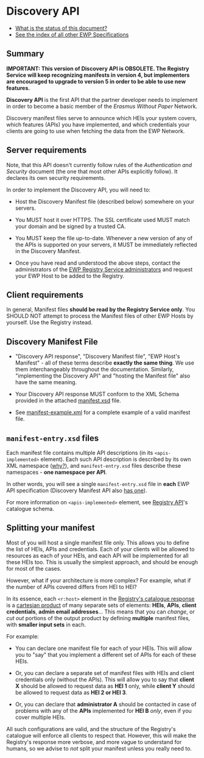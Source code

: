 Discovery API
=============

* [What is the status of this document?][statuses]
* [See the index of all other EWP Specifications][develhub]


Summary
-------

**IMPORTANT: This version of Discovery API is OBSOLETE. The Registry Service
will keep recognizing manifests in version 4, but implementers are encouraged
to upgrade to version 5 in order to be able to use new features.**

**Discovery API** is the first API that the partner developer needs to
implement in order to become a basic member of the *Erasmus Without Paper*
Network.

Discovery manifest files serve to announce which HEIs your system covers, which
features (APIs) you have implemented, and which credentials your clients are
going to use when fetching the data from the EWP Network.


Server requirements
-------------------

Note, that this API doesn't currently follow rules of the *Authentication and
Security* document (the one that most other APIs explicitly follow). It
declares its own security requirements.

In order to implement the Discovery API, you will need to:

 * Host the Discovery Manifest file (described below) somewhere on your
   servers.

 * You MUST host it over HTTPS. The SSL certificate used MUST match your domain
   and be signed by a trusted CA.

 * You MUST keep the file up-to-date. Whenever a new version of any of the APIs
   is supported on your servers, it MUST be immediately reflected in the
   Discovery Manifest.

 * Once you have read and understood the above steps, contact the
   administrators of the [EWP Registry Service administrators][registry-intro]
   and request your EWP Host to be added to the Registry.


Client requirements
-------------------

In general, Manifest files **should be read by the Registry Service only**. You
SHOULD NOT attempt to process the Manifest files of other EWP Hosts by
yourself. Use the Registry instead.


Discovery Manifest File
-----------------------

 * "Discovery API response", "Discovery Manifest file", "EWP Host's Manifest" -
   all of these terms describe **exactly the same thing**. We use them
   interchangeably throughout the documentation. Similarly, "implementing the
   Discovery API" and "hosting the Manifest file" also have the same meaning.

 * Your Discovery API response MUST conform to the XML Schema provided in the
   attached [manifest.xsd](manifest.xsd) file.

 * See [manifest-example.xml](manifest-example.xml) for a complete example of a
   valid manifest file.


`manifest-entry.xsd` files
--------------------------

Each manifest file contains multiple API descriptions (in its
`<apis-implemented>` element). Each such API description is described by its
own XML namespace
([why?](https://github.com/erasmus-without-paper/ewp-specs-api-discovery/issues/6)),
and `manifest-entry.xsd` files describe these namespaces - **one namespace per
API**.

In other words, you will see a single `manifest-entry.xsd` file in **each** EWP
API specification (Discovery Manifest API also [has one](manifest-entry.xsd)).

For more information on `<apis-implemented>` element, see
[Registry API][registry-api]'s catalogue schema.


<a name='multi-manifest'></a>

Splitting your manifest
-----------------------

Most of you will host a single manifest file only. This allows you to define
the list of HEIs, APIs and credentials. Each of your clients will be allowed to
resources as each of your HEIs, and each API will be implemented for all
these HEIs too. This is usually the simplest approach, and should be enough for
most of the cases.

However, what if your architecture is more complex? For example, what if the
number of APIs covered differs from HEI to HEI?

In its essence, each `<r:host>` element in the
[Registry's catalogue response][registry-api] is a
[cartesian product](https://en.wikipedia.org/wiki/Cartesian_product)
of many separate sets of elements: **HEIs**, **APIs**, **client credentials**,
**admin email addresses**... This means that you can *change*, or *cut out*
portions of the output product by defining **multiple** manifest files, with
**smaller input sets** in each.

For example:

 * You can declare one manifest file for each of your HEIs. This will allow you
   to "say" that you implement a different set of APIs for each of these HEIs.

 * Or, you can declare a separate set of manifest files with HEIs and client
   credentials only (without the APIs). This will allow you to say that
   **client X** should be allowed to request data as **HEI 1** only, while
   **client Y** should be allowed to request data as **HEI 2 or HEI 3**.

 * Or, you can declare that **administrator A** should be contacted in
   case of problems with any of the **APIs** implemented for **HEI B** *only*,
   even if you cover multiple HEIs.

All such configurations are valid, and the structure of the Registry's
catalogue will enforce all clients to respect that. However, this will make
the Registry's response more verbose, and more vague to understand for humans,
so we advise to *not* split your manifest unless you really need to.


[registry-intro]: https://github.com/erasmus-without-paper/ewp-specs-architecture/blob/stable-v1/README.md#registry
[registry-api]: https://github.com/erasmus-without-paper/ewp-specs-api-registry
[develhub]: http://developers.erasmuswithoutpaper.eu/
[statuses]: https://github.com/erasmus-without-paper/ewp-specs-management/blob/stable-v1/README.md#statuses
